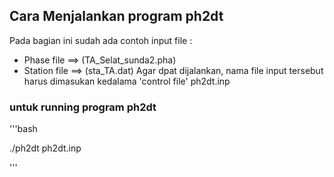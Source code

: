## Cara Menjalankan program ph2dt
Pada bagian ini sudah ada contoh input file :
- Phase file ==> (TA_Selat_sunda2.pha)
- Station file ==> (sta_TA.dat)
 Agar dpat dijalankan, nama file input tersebut harus dimasukan kedalama 'control file' ph2dt.inp
 
 ### untuk running program ph2dt
 '''bash
 
 ./ph2dt ph2dt.inp
 
 '''
 
